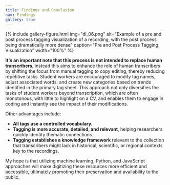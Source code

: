 ```yaml
---
title: Findings and Conclusion
nav: Findings
gallery: true
---
```


{% include gallery-figure.html img="dl_06.png" alt="Example of a pre and post process tagging visualization of a recording, with the post process being dramatically more dense" caption="Pre and Post Process Tagging Visualization" width="100%" %}

**It's an important note that this process is not intended to replace human transcribers**, instead this aims to enhance the role of human transcribers by shifting the focus from manual tagging to copy editing, thereby reducing repetitive tasks. Student workers are encouraged to modify tag names, adjust associated words, and create new categories based on trends identified in the primary tag sheet. This approach not only diversifies the tasks of student workers beyond transcription, which are often monotonous, with little to highlight on a CV, and enables them to engage in coding and instantly see the impact of their modifications.

Other advantages include:

* **All tags use a controlled vocabulary.**
* **Tagging is more accurate, detailed, and relevant**, helping researchers quickly identify thematic connections.
* **Tagging establishes a knowledge framework** relevant to the collection that transcribers might lack in historical, scientific, or regional contexts key to the recordings.

My hope is that utilizing machine learning, Python, and JavaScript approaches will make digitizing these resources more efficient and accessible, ultimately promoting their preservation and availability to the public.

